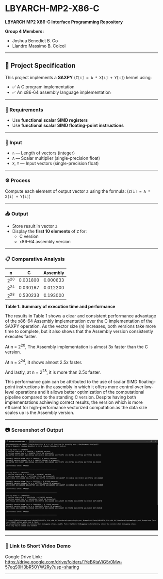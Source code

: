 # LBYARCH-MP2-X86-C

**LBYARCH MP2 X86-C Interface Programming Repository**

**Group 4 Members:**  
- Joshua Benedict B. Co  
- Llandro Massimo B. Colcol

---

## 📌 Project Specification

This project implements a **SAXPY** (`Z[i] = A * X[i] + Y[i]`) kernel using:

- ✅ A C program implementation  
- ✅ An x86-64 assembly language implementation  

---

### 🔧 Requirements

- Use **functional scalar SIMD registers**
- Use **functional scalar SIMD floating-point instructions**

---

### 🧮 Input

- `n` — Length of vectors (integer)
- `A` — Scalar multiplier (single-precision float)
- `X`, `Y` — Input vectors (single-precision float)

---

### ⚙️ Process

Compute each element of output vector `Z` using the formula: (`Z[i] = A * X[i] + Y[i]`)

---

### 📤 Output

- Store result in vector `Z`
- Display the **first 10 elements** of `Z` for:
  - C version
  - x86-64 assembly version
 
---

### 📋 Comparative Analysis

|  n  |  C  |  Assembly  |
| :---: | :---: | :---: |
| 2<sup>20</sup> |  0.001800  |  0.000633  |
| 2<sup>24</sup> |  0.030167  |  0.012200  |
| 2<sup>28</sup> |  0.530233  |  0.193000  |

**Table 1. Summary of execution time and performance**

The results in Table 1 shows a clear and consistent performance advantage of the x86-64 Assembly implementation over the C implementation of the SAXPY operation. As the vector size (n) increases, both versions take more time to complete, but it also shows that the Assembly version consistently executes faster.

At n = 2<sup>20</sup>, The Assembly implementation is almost 3x faster than the C version.

At n = 2<sup>24</sup>, it shows almost 2.5x faster.

And lastly, at n = 2<sup>28</sup>, it is more than 2.5x faster.

This performance gain can be attributed to the use of scalar SIMD floating-point instructions in the assembly in which it offers more control over low-level operations and it allows better optimization of the computational pipeline compared to the standing C version. Despite having both implementations achieving correct results, the version which is more efficient for high-performance vectorized computation as the data size scales up is the Assembly version.

---

### 📷 Screenshot of Output

![ScreenshotOfOutput](images/LBYARCH-MP2-X86-C_Output_Group4.png)

---

### 🔗 Link to Short Video Demo

Google Drive Link: https://drive.google.com/drive/folders/1YeBKtaViG5r0Mw-57eqS0H3bR5OYW2Ry?usp=sharing

---
